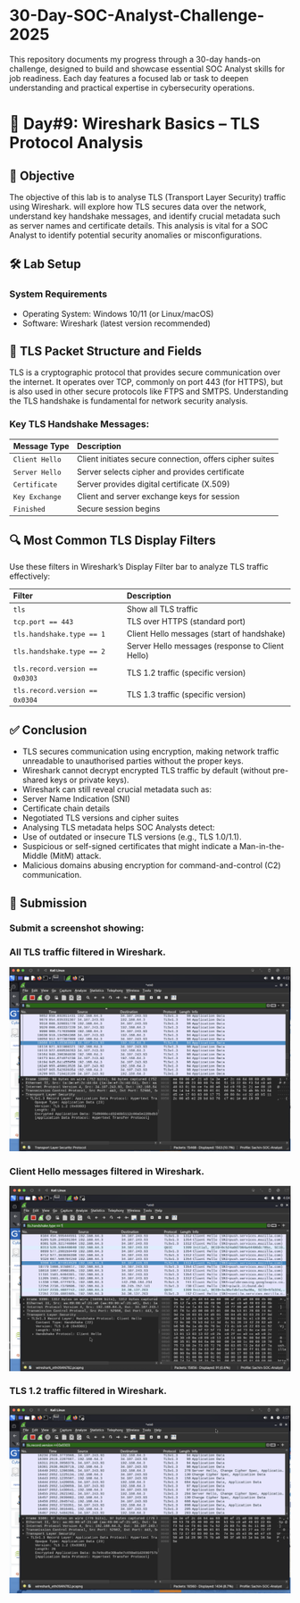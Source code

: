# 30-Day-SOC-Analyst-Challenge-2025
This repository documents my progress through a 30-day hands-on challenge, designed to build and showcase essential SOC Analyst skills for job readiness. Each day features a focused lab or task to deepen understanding and practical expertise in cybersecurity operations.

# 🚀 Day#9: Wireshark Basics – TLS Protocol Analysis

## 🎯 Objective
The objective of this lab is to analyse TLS (Transport Layer Security) traffic using Wireshark. will explore how TLS secures data over the network, understand key handshake messages, and identify crucial metadata such as server names and certificate details. This analysis is vital for a SOC Analyst to identify potential security anomalies or misconfigurations.

## 🛠️ Lab Setup

### System Requirements
- Operating System: Windows 10/11 (or Linux/macOS)
- Software: Wireshark (latest version recommended)

## 📘 TLS Packet Structure and Fields
TLS is a cryptographic protocol that provides secure communication over the internet. It operates over TCP, commonly on port 443 (for HTTPS), but is also used in other secure protocols like FTPS and SMTPS. Understanding the TLS handshake is fundamental for network security analysis.

### Key TLS Handshake Messages:
| Message Type                     | Description                                      |
| :------------------------- | :----------------------------------------------- |
| `Client Hello`                  | Client initiates secure connection, offers cipher suites                          |
| `Server Hello`                       | Server selects cipher and provides certificate |
| `Certificate `                        | Server provides digital certificate (X.509)     |
| `Key Exchange`                  | Client and server exchange keys for session|
| `Finished`                               | Secure session begins          |



## 🔍 Most Common TLS Display Filters

Use these filters in Wireshark’s Display Filter bar to analyze TLS traffic effectively:

| Filter                     | Description                                      |
| :------------------------- | :----------------------------------------------- |
| `tls`                      | Show all TLS traffic                             |
| `tcp.port == 443`          | TLS over HTTPS (standard port)                   |
| `tls.handshake.type == 1`  | Client Hello messages (start of handshake)       |
| `tls.handshake.type == 2`  | Server Hello messages (response to Client Hello) |
| `tls.record.version == 0x0303` | TLS 1.2 traffic (specific version)             |
| `tls.record.version == 0x0304` | TLS 1.3 traffic (specific version)             |

## ✅ Conclusion	
- TLS secures communication using encryption, making network traffic unreadable to unauthorised parties without the proper keys.
- Wireshark cannot decrypt encrypted TLS traffic by default (without pre-shared keys or private keys).
- Wireshark can still reveal crucial metadata such as:
- Server Name Indication (SNI)
- Certificate chain details
- Negotiated TLS versions and cipher suites
- Analysing TLS metadata helps SOC Analysts detect:
- Use of outdated or insecure TLS versions (e.g., TLS 1.0/1.1).
- Suspicious or self-signed certificates that might indicate a Man-in-the-Middle (MitM) attack.
- Malicious domains abusing encryption for command-and-control (C2) communication.


## 📸 Submission

### Submit a screenshot showing:

### All TLS traffic filtered in Wireshark.
![image alt](https://github.com/sachinpatil-soc/30-Day-SOC-Analyst-Challenge-2025/blob/c85fc6a476c020ae82423501169c0429b184ff63/Images/TLS.png)


### Client Hello messages filtered in Wireshark.
![image alt](https://github.com/sachinpatil-soc/30-Day-SOC-Analyst-Challenge-2025/blob/c85fc6a476c020ae82423501169c0429b184ff63/Images/hello-msg.png)



### TLS 1.2 traffic filtered in Wireshark.
![image alt](https://github.com/sachinpatil-soc/30-Day-SOC-Analyst-Challenge-2025/blob/c85fc6a476c020ae82423501169c0429b184ff63/Images/tlc-1.2-traffic.png)
